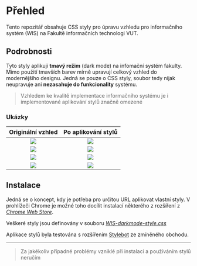 # Přehled

Tento repozitář obsahuje CSS styly pro úpravu vzhledu pro informačního systém (WIS) na Fakultě informačních technologi VUT.

## Podrobnosti

Tyto styly aplikují **tmavý režim** (dark mode) na infomační systém fakulty. Mimo použití tmavších barev mírně upravují celkový vzhled do modernějšího designu. Jedná se pouze o CSS styly, soubor tedy nijak neupravuje ani **nezasahuje do funkcionality** systému.

> Vzhledem ke kvalitě implementace informačního systému je i implementované aplikování stylů značně omezené

### Ukázky

Originální vzhled          |  Po aplikování stylů
:-------------------------:|:-------------------------:
![](https://github.com/chladekm/VUT-FIT-WIS_Dark-mode-Redesign/blob/master/Samples/Before/old_wis_0.png) | ![](https://github.com/chladekm/VUT-FIT-WIS_Dark-mode-Redesign/blob/master/Samples/After/wis_0.png)
![](https://github.com/chladekm/VUT-FIT-WIS_Dark-mode-Redesign/blob/master/Samples/Before/old_wis_1.png) | ![](https://github.com/chladekm/VUT-FIT-WIS_Dark-mode-Redesign/blob/master/Samples/After/wis_1.png)
![](https://github.com/chladekm/VUT-FIT-WIS_Dark-mode-Redesign/blob/master/Samples/Before/old_wis_2.png) | ![](https://github.com/chladekm/VUT-FIT-WIS_Dark-mode-Redesign/blob/master/Samples/After/wis_2.png)
![](https://github.com/chladekm/VUT-FIT-WIS_Dark-mode-Redesign/blob/master/Samples/Before/old_wis_3.png) | ![](https://github.com/chladekm/VUT-FIT-WIS_Dark-mode-Redesign/blob/master/Samples/After/wis_3.png)

## Instalace

Jedná se o koncept, kdy je potřeba pro určitou URL aplikovat vlastní styly. V prohlížeči Chrome je možné toho docílit instalací některého z rozšíření z [*Chrome Web Store*](https://chrome.google.com/webstore/category/extensions).

Veškeré styly jsou definovány v souboru [*WIS-darkmode-style.css*](https://github.com/chladekm/VUT-FIT-WIS_Dark-mode-Redesign/blob/master/src/WIS-darkmode-style.css)

Aplikace stylů byla testována s rozšířením [Stylebot](https://chrome.google.com/webstore/detail/stylebot/oiaejidbmkiecgbjeifoejpgmdaleoha) ze zmíněného obchodu.  

---

> Za jakékoliv případné problémy vzniklé při instalaci a používáním stylů neručím
